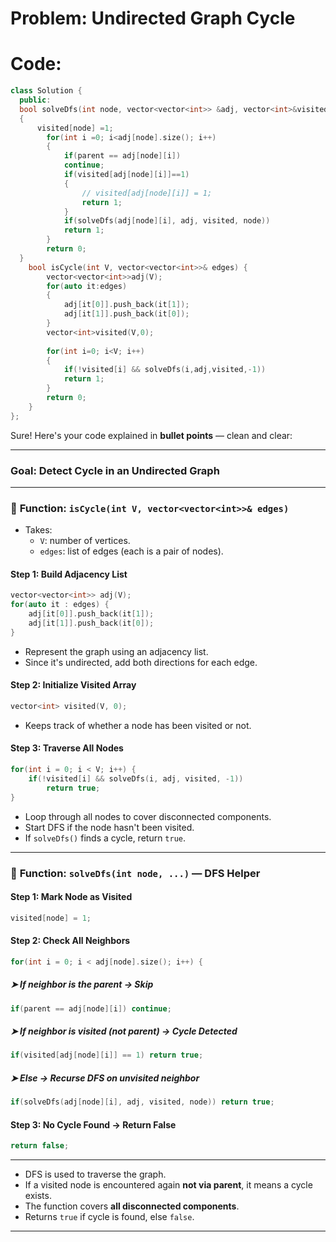 # Problem: Undirected Graph Cycle

# Code: 
```c++
class Solution {
  public:
  bool solveDfs(int node, vector<vector<int>> &adj, vector<int>&visited, int parent)
  {
      visited[node] =1;
        for(int i =0; i<adj[node].size(); i++)
        {
            if(parent == adj[node][i])
            continue;
            if(visited[adj[node][i]]==1)
            {
                // visited[adj[node][i]] = 1;
                return 1;
            }
            if(solveDfs(adj[node][i], adj, visited, node))
            return 1;
        }
        return 0;
  }
    bool isCycle(int V, vector<vector<int>>& edges) {
        vector<vector<int>>adj(V);
        for(auto it:edges)
        {
            adj[it[0]].push_back(it[1]);
            adj[it[1]].push_back(it[0]);
        }
        vector<int>visited(V,0);  
        
        for(int i=0; i<V; i++)
        {
            if(!visited[i] && solveDfs(i,adj,visited,-1))
            return 1;
        }
        return 0;
    }
};
```


Sure! Here's your code explained in **bullet points** — clean and clear:

---

###  **Goal: Detect Cycle in an Undirected Graph**

---

### 🔧 **Function: `isCycle(int V, vector<vector<int>>& edges)`**

- Takes:
  - `V`: number of vertices.
  - `edges`: list of edges (each is a pair of nodes).

####  Step 1: Build Adjacency List
```cpp
vector<vector<int>> adj(V);
for(auto it : edges) {
    adj[it[0]].push_back(it[1]);
    adj[it[1]].push_back(it[0]);
}
```
- Represent the graph using an adjacency list.
- Since it's undirected, add both directions for each edge.

####  Step 2: Initialize Visited Array
```cpp
vector<int> visited(V, 0);
```
- Keeps track of whether a node has been visited or not.

####  Step 3: Traverse All Nodes
```cpp
for(int i = 0; i < V; i++) {
    if(!visited[i] && solveDfs(i, adj, visited, -1))
        return true;
}
```
- Loop through all nodes to cover disconnected components.
- Start DFS if the node hasn't been visited.
- If `solveDfs()` finds a cycle, return `true`.

---

### 🔧 **Function: `solveDfs(int node, ...)` — DFS Helper**

####  Step 1: Mark Node as Visited
```cpp
visited[node] = 1;
```

####  Step 2: Check All Neighbors
```cpp
for(int i = 0; i < adj[node].size(); i++) {
```

##### ➤ If neighbor is the parent → **Skip**
```cpp
if(parent == adj[node][i]) continue;
```

##### ➤ If neighbor is visited (not parent) → **Cycle Detected**
```cpp
if(visited[adj[node][i]] == 1) return true;
```

##### ➤ Else → **Recurse DFS on unvisited neighbor**
```cpp
if(solveDfs(adj[node][i], adj, visited, node)) return true;
```

####  Step 3: No Cycle Found → Return False
```cpp
return false;
```

---


-  DFS is used to traverse the graph.
-  If a visited node is encountered again **not via parent**, it means a cycle exists.
-  The function covers **all disconnected components**.
-  Returns `true` if cycle is found, else `false`.

---
